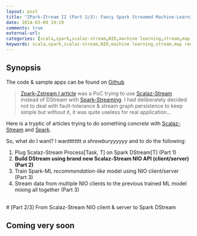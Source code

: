 ```yaml
---
layout: post
title: "ZPark-Ztream II (Part 2/3): Fancy Spark Streamed Machine-Learning & new Scalaz-Stream NIO API"
date: 2014-03-09 19:19
comments: true
external-url:
categories: [scala,spark,scalaz-stream,NIO,machine learning,stream,map reduce,ML,recommendation]
keywords: scala,spark,scalaz-stream,NIO,machine learning,stream,map reduce,ML,recommendation
---
```


## Synopsis

The code & sample apps can be found on [Github](https://github.com/mandubian/zpark-ztream)

> [Zpark-Zstream I article](/2014/02/13/zpark/) was a PoC trying to use [Scalaz-Stream](https://github.com/scalaz/scalaz-stream) instead of DStream with [Spark-Streaming](https://spark.incubator.apache.org/). I had deliberately decided not to deal with fault-tolerance & stream graph persistence to keep simple but without it, it was quite useless for real application...

<div class="well">
<p>Here is a tryptic of articles trying to do something <i>concrete</i> with <a href="https://github.com/scalaz/scalaz-stream">Scalaz-Stream</a> and <a href="https://spark.incubator.apache.org/">Spark</a>.</p>
<p>So, what do I want? I wantttttttt <i>a shrewburyyyyyy</i> and to do the following:</p>
<ol>
<li>Plug Scalaz-Stream Process[Task, T] on Spark DStream[T] (Part 1)</li>
<li><b>Build DStream using brand new Scalaz-Stream NIO API (client/server) (Part 2)</b></li>
<li>Train Spark-ML <i>recommendation-like</i> model using NIO client/server (Part 3)</li>
<li>Stream data from multiple NIO clients to the previous trained ML model mixing all together (Part 3)</li>
</ol>
</div>

<br/>
# [Part 2/3] From Scalaz-Stream NIO client & server to Spark DStream

## Coming very soon

<br/>
<br/>
<br/>
<br/>

